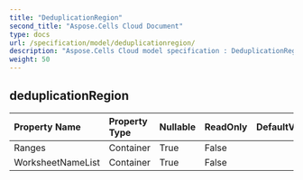 ```yaml
---
title: "DeduplicationRegion"
second_title: "Aspose.Cells Cloud Document"
type: docs
url: /specification/model/deduplicationregion/
description: "Aspose.Cells Cloud model specification : DeduplicationRegion. Effortlessly handle Excel and other spreadsheet documents with features like opening, generating, editing, splitting, merging, comparing, and converting."
weight: 50
---
```


## **deduplicationRegion**

 

| Property Name | Property Type | Nullable |  ReadOnly | DefaultValue | Description | 
| :- | :- | :- |:- |  :- | :- |
| Ranges | Container | True |  False |  |  |  
| WorksheetNameList | Container | True |  False |  |  |  

